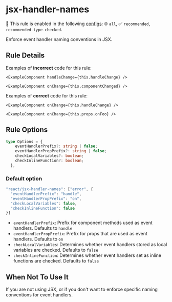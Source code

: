 # jsx-handler-names

💼 This rule is enabled in the following [configs](/configs/): 🌐 `all`, ✅ `recommended`, `recommended-type-checked`.

<!-- end auto-generated rule header -->

Enforce event handler naming conventions in JSX.

## Rule Details

Examples of **incorrect** code for this rule:

```tsx
<ExampleComponent handleChange={this.handleChange} />
```

```tsx
<ExampleComponent onChange={this.componentChanged} />
```

Examples of **correct** code for this rule:

```tsx
<ExampleComponent onChange={this.handleChange} />
```

```tsx
<ExampleComponent onChange={this.props.onFoo} />
```

## Rule Options

```ts
type Options = {
    eventHandlerPrefix?: string | false;
    eventHandlerPropPrefix?: string | false;
    checkLocalVariables?: boolean;
    checkInlineFunction?: boolean;
  },

```

### Default option

```ts
"react/jsx-handler-names": ["error", {
  "eventHandlerPrefix": "handle",
  "eventHandlerPropPrefix": "on",
  "checkLocalVariables": false,
  "checkInlineFunction": false
}]
```

- `eventHandlerPrefix`: Prefix for component methods used as event handlers. Defaults to `handle`
- `eventHandlerPropPrefix`: Prefix for props that are used as event handlers. Defaults to `on`
- `checkLocalVariables`: Determines whether event handlers stored as local variables are checked. Defaults to `false`
- `checkInlineFunction`: Determines whether event handlers set as inline functions are checked. Defaults to `false`

## When Not To Use It

If you are not using JSX, or if you don't want to enforce specific naming conventions for event handlers.
